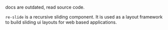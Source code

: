 docs are outdated, read source code.

`re-slide` is a recursive sliding component. It is used as a layout framework to build sliding ui layouts for web based applications.